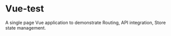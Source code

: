 # Vue-test
A single page Vue application to demonstrate Routing, API integration, Store state management.
